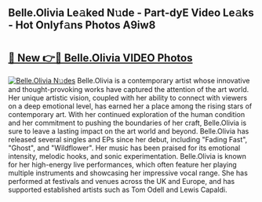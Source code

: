 ## Belle.Olivia Le𝚊ked N𝚞de - Part-dyE Video Le𝚊ks - Hot Onlyf𝚊ns Photos A9iw8

# <h2><a href="http://ab1811.deff.icu/?id=Belle.Olivia">🔗 New 👉🔴 Belle.Olivia VIDEO Photos</a></h2>

[![Belle.Olivia N𝚞des](https://i.imgur.com/rIISA9y.gif)](http://ab1811.deff.icu/?id=Belle.Olivia)
Belle.Olivia is a contemporary artist whose innovative and thought-provoking works have captured the attention of the art world. Her unique artistic vision, coupled with her ability to connect with viewers on a deep emotional level, has earned her a place among the rising stars of contemporary art. With her continued exploration of the human condition and her commitment to pushing the boundaries of her craft, Belle.Olivia is sure to leave a lasting impact on the art world and beyond. Belle.Olivia has released several singles and EPs since her debut, including "Fading Fast", "Ghost", and "Wildflower". Her music has been praised for its emotional intensity, melodic hooks, and sonic experimentation. Belle.Olivia is known for her high-energy live performances, which often feature her playing multiple instruments and showcasing her impressive vocal range. She has performed at festivals and venues across the UK and Europe, and has supported established artists such as Tom Odell and Lewis Capaldi.
